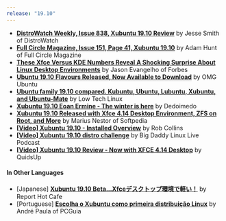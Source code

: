 ```yaml
---
release: "19.10"
---
```


- **[DistroWatch Weekly, Issue 838, Xubuntu 19.10 Review](https://distrowatch.com/weekly.php?issue=20191028#xubuntu)** by Jesse Smith of DistroWatch
- **[Full Circle Magazine, Issue 151, Page 41, Xubuntu 19.10](https://dl.fullcirclemagazine.org/issue151_en.pdf)** by Adam Hunt of Full Circle Magazine
- **[These Xfce Versus KDE Numbers Reveal A Shocking Surprise About Linux Desktop Environments](https://www.forbes.com/sites/jasonevangelho/2019/10/23/bold-prediction-kde-will-steal-the-lightweight-linux-desktop-crown-in-2020/)** by Jason Evangelho of Forbes
- **[Ubuntu 19.10 Flavours Released, Now Available to Download](https://www.omgubuntu.co.uk/2019/10/ubuntu-19-10-flavours-released)** by OMG Ubuntu
- **[Ubuntu family 19.10 compared. Kubuntu, Ubuntu, Lubuntu, Xubuntu, and Ubuntu-Mate](https://www.lowtechlinux.com/2019/10/14/ubuntu-family-19-10-compared-kubuntu-ubuntu-lubuntu-xubuntu-and-ubuntu-mate/)** by Low Tech Linux
- **[Xubuntu 19.10 Eoan Ermine - The winter is here](https://www.dedoimedo.com/computers/xubuntu-ermine.html)** by Dedoimedo
- **[Xubuntu 19.10 Released with Xfce 4.14 Desktop Environment, ZFS on Root, and More](https://news.softpedia.com/news/xubuntu-19-10-released-with-xfce-4-14-desktop-environment-zfs-on-root-and-more-527877.shtml)** by Marius Nestor of Softpedia
- **[\[Video\] Xubuntu 19.10 - Installed Overview](https://www.youtube.com/watch?v=Xe-0V6bubXQ)** by Rob Collins
- **[\[Video\] Xubuntu 19.10 distro challenge](https://www.youtube.com/watch?v=Tcb2lLVBKBw)** by Big Daddy Linux Live Podcast
- **[\[Video\] Xubuntu 19.10 Review - Now with XFCE 4.14 Desktop](https://www.youtube.com/watch?v=RLdtezJkflk)** by QuidsUp

#### In Other Languages

- \[Japanese\] **[Xubuntu 19.10 Beta…Xfceデスクトップ環境で軽い！](https://report.hot-cafe.net/xubuntu1910-beta-9188)** by Report Hot Cafe
- \[Portuguese\] **[Escolha o Xubuntu como primeira distribuição Linux](https://www.pcguia.pt/2020/03/escolha-o-xubuntu-como-primeira-distribuicao-linux/)** by André Paula of PCGuia
